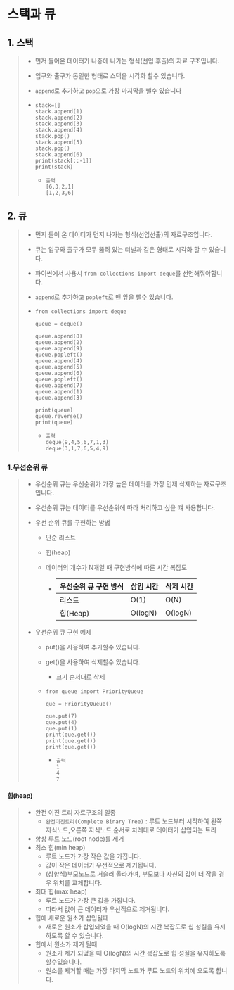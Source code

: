 # 스택과 큐

## 1. 스택

> * 먼저 들어온 데이터가 나중에 나가는 형식(선입 후출)의 자료 구조입니다.
>
> * 입구와 출구가 동일한 형태로 스택을 시각화 할수 있습니다. 
>
> * `append`로 추가하고 `pop`으로 가장 마지막을 뺄수 있습니다
>
> * ```
>   stack=[]
>   stack.append(1)
>   stack.append(2)
>   stack.append(3)
>   stack.append(4)
>   stack.pop()
>   stack.append(5)
>   stack.pop()
>   stack.append(6)
>   print(stack[::-1])
>   print(stack)
>   ```
>
>   * ```
>     출력
>     [6,3,2,1]
>     [1,2,3,6]
>     ```

## 2. 큐

> * 먼저  들어 온 데이터가 먼저 나가는 형식(선입선출)의 자료구조입니다.
>
> * 큐는 입구와 출구가 모두 뚫려 있는 터널과 같은 형태로 시각화 할 수 있습니다.
>
> * 파이썬에서 사용시 `from collections import deque`를 선언해줘야합니다.
>
> * `append`로 추가하고 `popleft`로 맨 앞을 뺄수 있습니다.
>
> * ```
>   from collections import deque
>         
>   queue = deque()
>         
>   queue.append(8)
>   queue.append(2)
>   queue.append(9)
>   queue.popleft()
>   queue.append(4)
>   queue.append(5)
>   queue.append(6)
>   queue.popleft()
>   queue.append(7)
>   queue.append(1)
>   queue.append(3)
>         
>   print(queue)
>   queue.reverse()
>   print(queue)
>   ```
>
>   * ```
>     출력
>     deque(9,4,5,6,7,1,3)
>     deque(3,1,7,6,5,4,9)
>     ```

### 1.우선순위 큐

> * 우선순위 큐는 우선순위가 가장 높은 데이터를 가장 먼제 삭제하는 자료구조입니다.
>
> * 우선순위 큐는 데이터를 우선순위에 따라 처리하고 싶을 떄 사용합니다.
>
> * 우선 순위 큐를 구현하는 방법
>
>   * 단순 리스트
>
>   * 힙(heap)
>
>   * 데이터의 개수가 N개일 때 구현방식에 따른 시간 복잡도
>
>     * | 우선순위 큐 구현 방식 | 삽입 시간 | 삭제 시간 |
>       | --------------------- | --------- | --------- |
>       | 리스트                | O(1)      | O(N)      |
>       | 힙(Heap)              | O(logN)   | O(logN)   |
>
> * 우선순위 큐 구현 예제
>
>   * put()을 사용하여 추가할수 있습니다.
>
>   * get()을 사용하여 삭제할수 있습니다.
>
>     * 크기 순서대로 삭제
>
>   * ```
>     from queue import PriorityQueue
>     
>     que = PriorityQueue()
>     
>     que.put(7)
>     que.put(4)
>     que.put(1)
>     print(que.get())
>     print(que.get())
>     print(que.get())
>     ```
>
>     * ```
>       출력
>       1
>       4
>       7
>       ```
>
>

#### 힙(heap)

> * 완전 이진 트리 자료구조의 일종
>   * `완전이진트리(Complete Binary Tree)` : 루트 노드부터 시작하여 왼쪽 자식노드,오른쪽 자식노드 순서로 차례대로 데이터가 삽입되는 트리
> * 항상 루트 노드(root node)를 제거
> * 최소 힙(min heap)
>   * 루트 노드가 가장 작은 값을 가집니다.
>   * 값이 작은 데이터가 우선적으로 제거됩니다.
>   * (상향식)부모노드로 거슬러 올라가며, 부모보다 자신의 값이 더 작을 경우 위치를 교체합니다.
> * 최대 힙(max heap)
>   * 루트 노드가 가장 큰 값을 가집니다.
>   * 따라서 값이 큰 데이터가 우선적으로 제거됩니다.
> * 힙에 새로운 원소가 삽입될때
>   * 새로운 원소가 삽입되었을 때 O(logN)의 시간 복잡도로 힙 성질을 유지하도록 할 수 있습니다.
> * 힙에서 원소가 제거 될때
>   * 원소가 제거 되었을 때 O(logN)의 시간 복잡도로 힙 성질을 유지하도록 할수있습니다.
>   * 원소를 제거할 때는 가장 마지막 노드가 루트 노드의 위치에 오도록 합니다.